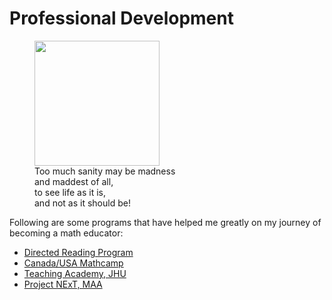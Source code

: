# Professional Development

<figure class="right">
<a href="https://en.wikipedia.org/wiki/Don_Quixote_(Picasso)"><img src="https://upload.wikimedia.org/wikipedia/en/7/73/Don_Quixote_%281955%29_by_Pablo_Picasso.jpg" width="200px" /></a>
<figcaption>
    Too much sanity may be madness<br/> 
    and maddest of all, <br/>
    to see life as it is, <br/> 
    and not as it should be!
</figcaption>
</figure>

Following are some programs that have helped me greatly on my journey of becoming a math educator:

- [Directed Reading Program](drp.html)
- [Canada/USA Mathcamp](canada_usa_mathcamp.html)
- [Teaching Academy, JHU](teaching_academy_jhu.html)
- [Project NExT, MAA](project_next.html)